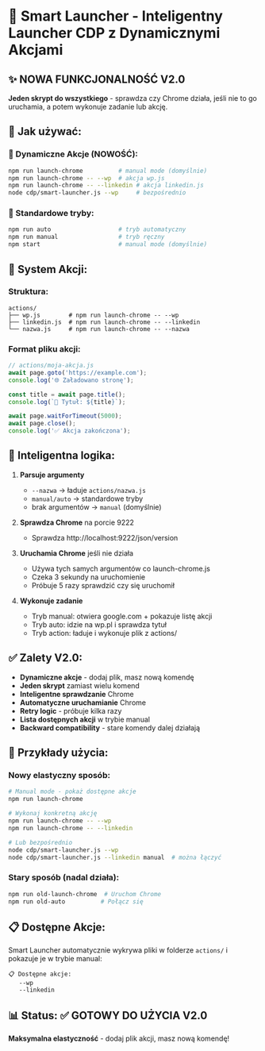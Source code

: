# 🧠 Smart Launcher - Inteligentny Launcher CDP z Dynamicznymi Akcjami

## ✨ NOWA FUNKCJONALNOŚĆ V2.0

**Jeden skrypt do wszystkiego** - sprawdza czy Chrome działa, jeśli nie to go uruchamia, a potem wykonuje zadanie lub akcję.

## 🚀 Jak używać:

### 🎯 Dynamiczne Akcje (NOWOŚĆ):
```bash
npm run launch-chrome          # manual mode (domyślnie)
npm run launch-chrome -- --wp  # akcja wp.js
npm run launch-chrome -- --linkedin # akcja linkedin.js
node cdp/smart-launcher.js --wp     # bezpośrednio
```

### 🔧 Standardowe tryby:
```bash
npm run auto                   # tryb automatyczny  
npm run manual                 # tryb ręczny
npm start                      # manual mode (domyślnie)
```

## 📂 System Akcji:

### Struktura:
```
actions/
├── wp.js        # npm run launch-chrome -- --wp
├── linkedin.js  # npm run launch-chrome -- --linkedin
└── nazwa.js     # npm run launch-chrome -- --nazwa
```

### Format pliku akcji:
```javascript
// actions/moja-akcja.js
await page.goto('https://example.com');
console.log('🌐 Załadowano stronę');

const title = await page.title();
console.log(`📖 Tytuł: ${title}`);

await page.waitForTimeout(5000);
await page.close();
console.log('✅ Akcja zakończona');
```

## 🧠 Inteligentna logika:

1. **Parsuje argumenty**
   - `--nazwa` → ładuje `actions/nazwa.js`
   - `manual/auto` → standardowe tryby
   - brak argumentów → `manual` (domyślnie)

2. **Sprawdza Chrome** na porcie 9222
   - Sprawdza http://localhost:9222/json/version
   
3. **Uruchamia Chrome** jeśli nie działa
   - Używa tych samych argumentów co launch-chrome.js
   - Czeka 3 sekundy na uruchomienie
   - Próbuje 5 razy sprawdzić czy się uruchomił
   
4. **Wykonuje zadanie**
   - Tryb manual: otwiera google.com + pokazuje listę akcji
   - Tryb auto: idzie na wp.pl i sprawdza tytuł
   - Tryb action: ładuje i wykonuje plik z actions/

## ✅ Zalety V2.0:

- **Dynamiczne akcje** - dodaj plik, masz nową komendę
- **Jeden skrypt** zamiast wielu komend
- **Inteligentne sprawdzanie** Chrome
- **Automatyczne uruchamianie** Chrome
- **Retry logic** - próbuje kilka razy
- **Lista dostępnych akcji** w trybie manual
- **Backward compatibility** - stare komendy dalej działają

## 🔄 Przykłady użycia:

### Nowy elastyczny sposób:
```bash
# Manual mode - pokaż dostępne akcje
npm run launch-chrome

# Wykonaj konkretną akcję
npm run launch-chrome -- --wp
npm run launch-chrome -- --linkedin

# Lub bezpośrednio
node cdp/smart-launcher.js --wp
node cdp/smart-launcher.js --linkedin manual  # można łączyć
```

### Stary sposób (nadal działa):
```bash
npm run old-launch-chrome  # Uruchom Chrome
npm run old-auto          # Połącz się
```

## 📋 Dostępne Akcje:

Smart Launcher automatycznie wykrywa pliki w folderze `actions/` i pokazuje je w trybie manual:

```
📋 Dostępne akcje:
   --wp
   --linkedin
```

## 📊 Status: ✅ GOTOWY DO UŻYCIA V2.0

**Maksymalna elastyczność** - dodaj plik akcji, masz nową komendę! 